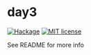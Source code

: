 # day3

[![Hackage](https://img.shields.io/hackage/v/day3.svg?logo=haskell)](https://hackage.haskell.org/package/day3)
[![MIT license](https://img.shields.io/badge/license-MIT-blue.svg)](LICENSE)

See README for more info
